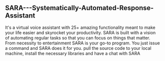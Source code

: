## SARA---Systematically-Automated-Response-Assistant

It's a virtual voice assistant with 25+ amazing functionality meant to make your life easier and skyrocket your productivity.
SARA is built with a vision of automating regular tasks so that you can focus on things that matter. 
From necessity to entertainment SARA is your go-to program. You just issue a command and SARA does it for you.
pull the source code to your local machine, install the necessary libraries and have a chat with SARA
